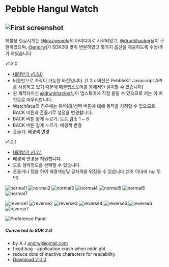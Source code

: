 Pebble Hangul Watch
===================

![First screenshot](https://raw2.github.com/andrwj/pebble-hangul-watch/master/screenshot.jpg)
--
페블용 한글시계는 [@krazyeom](http://twitter.com/krazyeom)님의 아이디어로 시작되었고, [@drunkhacker](http://twitter.com/drunkhacker)님이 구현하였으며, [@andrwj](http://twitter.com/andrwj)가 SDK2에 맞춰 변환하였고 몇가지 옵션을 제공하도록 수정/추가 하였습니다. 

v1.3.0
* [내려받기 v1.3.0](https://github.com/andrwj/pebble-hangul-watch/blob/master/pebble-hangul-watch-v1.3.0.pbw) 
* 버튼만으로 조작이 가능한 버전입니다. (1.2.x 버전은 PebbleKit Javascript API를 사용하고 있기 때문에 페블앱스토어를 통해서만 설치할 수 있습니다)
* 원 제작자이신 [@drunkhacker](http://twitter.com/drunkhacker)님이 앱스토어에 직접 올릴 수 있으므로 저는 이 버전으로 마무리합니다.
* Watchface의 경우에는 위/아래/선택 버튼에 대해 동작을 지정할 수 없으므로 BACK 버튼과 흔들기로 설정을 변경합니다.
* BACK 버튼 짧게 누르기: 도트 감소 1 ~ 8
* BACK 버튼 길게 누르기: 배경색 변경
* 흔들기: 배경색 변경

v1.2.1
* [내려받기 v1.2.1](https://raw2.github.com/andrwj/pebble-hangul-watch/master/pebble-hangul-watch-v1.2.1.pbw) 
* 배경색 변경을 지원합니다.
* 도트 생략정도를 선택할 수 있습니다.
* 흔들거나 탭을 하여 배경색상및 글자색을 뒤집을 수 있습니다 (2초 이내에 `tap` 두번)

![normal1](https://raw2.github.com/andrwj/pebble-hangul-watch/master/docs/1.png)   ![normal2](https://raw2.github.com/andrwj/pebble-hangul-watch/master/docs/2.png)   ![normal3](https://raw2.github.com/andrwj/pebble-hangul-watch/master/docs/3.png)   ![normal4](https://raw2.github.com/andrwj/pebble-hangul-watch/master/docs/4.png)   ![normal5](https://raw2.github.com/andrwj/pebble-hangul-watch/master/docs/5.png)   ![normal6](https://raw2.github.com/andrwj/pebble-hangul-watch/master/docs/6.png)   ![normal7](https://raw.github.com/andrwj/pebble-hangul-watch/master/docs/7.png)   

   
![reverse1](https://raw2.github.com/andrwj/pebble-hangul-watch/master/docs/r1.png)   ![reverse2](https://raw2.github.com/andrwj/pebble-hangul-watch/master/docs/r2.png)   ![reverse3](https://raw2.github.com/andrwj/pebble-hangul-watch/master/docs/r3.png)   ![reverse4](https://raw2.github.com/andrwj/pebble-hangul-watch/master/docs/r4.png)   ![reverse5](https://raw2.github.com/andrwj/pebble-hangul-watch/master/docs/r5.png)   ![reverse6](https://raw2.github.com/andrwj/pebble-hangul-watch/master/docs/r6.png)   ![reverse7](https://raw.github.com/andrwj/pebble-hangul-watch/master/docs/r7.png)   

![Preference Panel](https://raw.github.com/andrwj/pebble-hangul-watch/master/docs/hangul-watch-preferences.png)


##### Converted to SDK 2.0 
* by A.J <andrwj@gmail.com>
* fixed bug - application crash when midnight 
* reduce dots of inactive characters for readability
* [Download v1.1.0](https://raw2.github.com/andrwj/pebble-hangul-watch/master/pebble-hangul-watch.pbw)   
